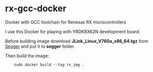 # rx-gcc-docker
Docker with GCC toolchain for Renesas RX microcontrollers

I use this Docker for playing with YRDKRX62N development board.

Before building image download **JLink_Linux_V760a_x86_64.tgz** from [Segger](https://www.segger.com/downloads/jlink/)
and put it to **segger** folder.

Then build the image:

        sudo docker build --tag rx_img .

